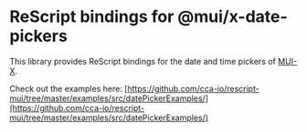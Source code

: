 # ReScript bindings for @mui/x-date-pickers

This library provides ReScript bindings for the date and time pickers of [MUI-X](https://mui.com/x/react-date-pickers/).

Check out the examples here: [https://github.com/cca-io/rescript-mui/tree/master/examples/src/datePickerExamples/](https://github.com/cca-io/rescript-mui/tree/master/examples/src/datePickerExamples/)
